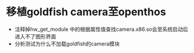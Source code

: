 # 移植goldfish camera至openthos
- 注释掉hw_get_module 中的根据属性值查找camera.x86.so会至系统启动后进入不了图形界面
- 分析测试为什么不加载goldfish的camera模块
